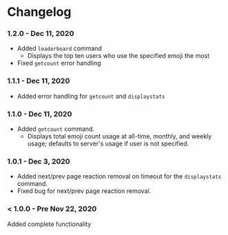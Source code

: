 # Changelog

### 1.2.0 - Dec 11, 2020
- Added `leaderboard` command
	- Displays the top ten users who use the specified emoji the most
- Fixed `getcount` error handling

### 1.1.1 - Dec 11, 2020
- Added error handling for `getcount` and `displaystats`

### 1.1.0 - Dec 11, 2020
- Added `getcount` command.
	- Displays total emoji count usage at all-time, monthly, and weekly usage; defaults to server's usage if user is not specified.

### 1.0.1 - Dec 3, 2020
- Added next/prev page reaction removal on timeout for the `displaystats` command.
- Fixed bug for next/prev page reaction removal.

### < 1.0.0 - Pre Nov 22, 2020
Added complete functionality

